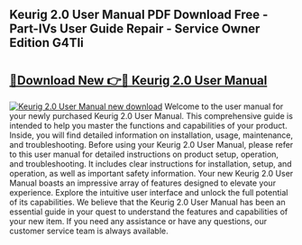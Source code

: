 ## Keurig 2.0 User Manual PDF Download Free - Part-IVs User Guide Repair - Service Owner Edition G4TIi

# <h2><a href="http://bc11925.oget.top/?id=Keurig+2.0+User+Manual">🔗Download New 👉🔴 Keurig 2.0 User Manual</a></h2>

[![Keurig 2.0 User Manual new download](https://i.imgur.com/5g1atiW.png)](http://bc11925.oget.top/?id=Keurig+2.0+User+Manual)
Welcome to the user manual for your newly purchased Keurig 2.0 User Manual. This comprehensive guide is intended to help you master the functions and capabilities of your product. Inside, you will find detailed information on installation, usage, maintenance, and troubleshooting. Before using your Keurig 2.0 User Manual, please refer to this user manual for detailed instructions on product setup, operation, and troubleshooting. It includes clear instructions for installation, setup, and operation, as well as important safety information. Your new Keurig 2.0 User Manual boasts an impressive array of features designed to elevate your experience. Explore the intuitive user interface and unlock the full potential of its capabilities. We believe that the Keurig 2.0 User Manual has been an essential guide in your quest to understand the features and capabilities of your new item. If you need any assistance or have any questions, our customer service team is always available.
